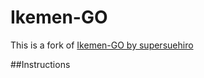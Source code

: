 # Ikemen-GO

This is a fork of [Ikemen-GO by supersuehiro](https://osdn.net/users/supersuehiro/pf/ikemen_go/wiki/FrontPage)

##Instructions
